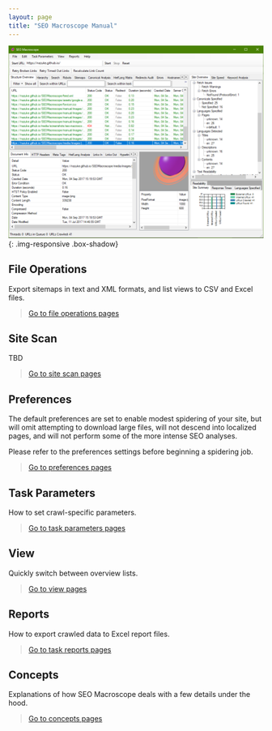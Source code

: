```yaml
---
layout: page
title: "SEO Macroscope Manual"
---
```


![The SEO Macroscope application window.](images/application-001.png){: .img-responsive .box-shadow}

## File Operations

Export sitemaps in text and XML formats, and list views to CSV and Excel files.

> [Go to file operations pages](file/)

## Site Scan

TBD

> [Go to site scan pages](site-scan/)

## Preferences

The default preferences are set to enable modest spidering of your site, but will omit attempting to download large files, will not descend into localized pages, and will not perform some of the more intense SEO analyses.

Please refer to the preferences settings before beginning a spidering job.

> [Go to preferences pages](preferences/)

## Task Parameters

How to set crawl-specific parameters.

> [Go to task parameters pages](task-parameters/)

## View

Quickly switch between overview lists.

> [Go to view pages](view/)

## Reports

How to export crawled data to Excel report files.

> [Go to task reports pages](reports/)

## Concepts

Explanations of how SEO Macroscope deals with a few details under the hood.

> [Go to concepts pages](concepts/)
